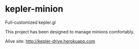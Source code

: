 # kepler-minion
Full-customized kepler.gl

This project has been designed to manage minions comfortably.

Alive site: http://kepler-drive.herokuapp.com
